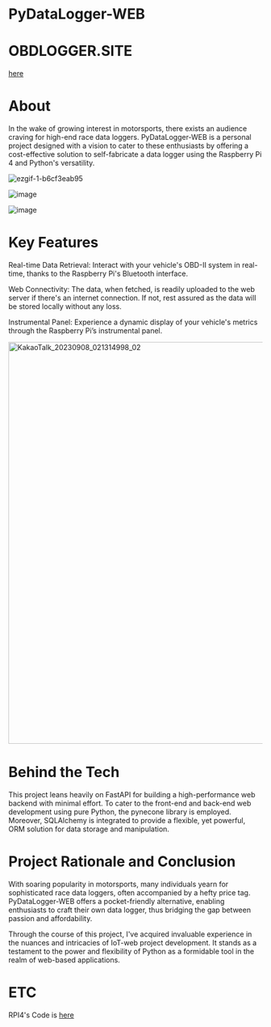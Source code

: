 # PyDataLogger-WEB

# OBDLOGGER.SITE

[here](http://obdlogger.site/)

# About

In the wake of growing interest in motorsports, there exists an audience craving for high-end race data loggers. PyDataLogger-WEB is a personal project designed with a vision to cater to these enthusiasts by offering a cost-effective solution to self-fabricate a data logger using the Raspberry Pi 4 and Python's versatility.

![ezgif-1-b6cf3eab95](https://github.com/hanjaewoo98/PyDataLogger-WEB/assets/125388076/0881d3a3-cc9f-4262-981a-8c0d615baf1a)

![image](https://github.com/hanjaewoo98/PyDataLogger-WEB/assets/125388076/96cd8127-49c4-405b-80fd-17dbf946ad08)

![image](https://github.com/hanjaewoo98/PyDataLogger-WEB/assets/125388076/9ea8014c-2ff8-421a-9211-6d92a381fe30)





# Key Features

Real-time Data Retrieval: Interact with your vehicle's OBD-II system in real-time, thanks to the Raspberry Pi's Bluetooth interface.

Web Connectivity: The data, when fetched, is readily uploaded to the web server if there's an internet connection. If not, rest assured as the data will be stored locally without any loss.

Instrumental Panel: Experience a dynamic display of your vehicle's metrics through the Raspberry Pi’s instrumental panel.

<img width="795" alt="KakaoTalk_20230908_021314998_02" src="https://github.com/hanjaewoo98/PyDataLogger-WEB/assets/125388076/b97e0b7b-cb5f-465d-8a9f-af7867abd85e">


# Behind the Tech
This project leans heavily on FastAPI for building a high-performance web backend with minimal effort. To cater to the front-end and back-end web development using pure Python, the pynecone library is employed. Moreover, SQLAlchemy is integrated to provide a flexible, yet powerful, ORM solution for data storage and manipulation.

# Project Rationale and Conclusion
With soaring popularity in motorsports, many individuals yearn for sophisticated race data loggers, often accompanied by a hefty price tag. PyDataLogger-WEB offers a pocket-friendly alternative, enabling enthusiasts to craft their own data logger, thus bridging the gap between passion and affordability.

Through the course of this project, I've acquired invaluable experience in the nuances and intricacies of IoT-web project development. It stands as a testament to the power and flexibility of Python as a formidable tool in the realm of web-based applications.

# ETC
RPI4's Code is [here](https://github.com/hanjaewoo98/PyDataLogger-RPI4)
